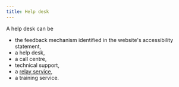 ```yaml
---
title: Help desk
---
```


A help desk can be

- the feedback mechanism identified in the website's accessibility statement,
- a help desk,
- a call centre,
- technical support,
- a [relay service](#relay-service),
- a training service.